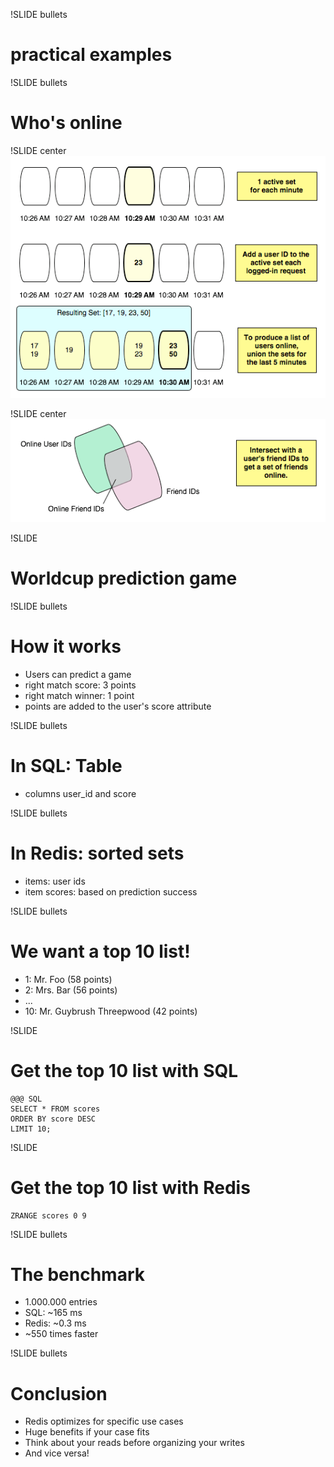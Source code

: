 !SLIDE bullets
# practical examples #

!SLIDE bullets
# Who's online #


!SLIDE center
![whos_online1](whos_online_1.png)


!SLIDE center
![whos_online1](whos_online_2.png)


!SLIDE
# Worldcup prediction game #

!SLIDE bullets
# How it works #
* Users can predict a game
* right match score: 3 points
* right match winner: 1 point
* points are added to the user's score attribute

!SLIDE bullets
# In SQL: Table #
* columns user\_id and score

!SLIDE bullets
# In Redis: sorted sets #
* items: user ids
* item scores: based on prediction success

!SLIDE bullets
# We want a top 10 list! #
* 1: Mr. Foo (58 points)
* 2: Mrs. Bar (56 points)
* ...
* 10: Mr. Guybrush Threepwood (42 points)

!SLIDE
# Get the top 10 list with SQL #
    @@@ SQL
    SELECT * FROM scores
    ORDER BY score DESC
    LIMIT 10;

!SLIDE
# Get the top 10 list with Redis #
    ZRANGE scores 0 9

!SLIDE bullets
# The benchmark #
* 1.000.000 entries
* SQL: ~165 ms
* Redis: ~0.3 ms
* ~550 times faster 

!SLIDE bullets
# Conclusion #
* Redis optimizes for specific use cases
* Huge benefits if your case fits
* Think about your reads before organizing your writes
* And vice versa!
